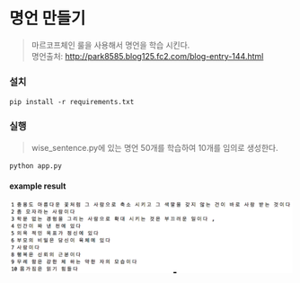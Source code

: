 # 명언 만들기
> 마르코프체인 룰을 사용해서 명언을 학습 시킨다.<br>
> 명언출처: http://park8585.blog125.fc2.com/blog-entry-144.html


### 설치
```
pip install -r requirements.txt
```

### 실행
> wise_sentence.py에 있는 명언 50개를 학습하여 10개를 임의로 생성한다.
```python
python app.py
```

#### example result

![composite_message](/images/example.png)
